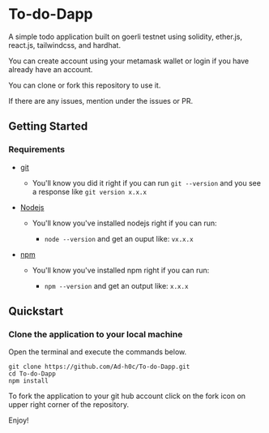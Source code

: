 # To-do-Dapp

A simple todo application built on goerli testnet using solidity, ether.js, react.js, tailwindcss, and hardhat. 

You can create account using your metamask wallet or login if you have already have an account.

You can clone or fork this repository to use it.

If there are any issues, mention under the issues or PR. 


## Getting Started

### Requirements


- [git](https://git-scm.com/book/en/v2/Getting-Started-Installing-Git)

  - You'll know you did it right if you can run `git --version` and you see a response like `git version x.x.x`

- [Nodejs](https://nodejs.org/en/)

  - You'll know you've installed nodejs right if you can run:

    - `node --version` and get an ouput like: `vx.x.x`

- [npm](https://docs.npmjs.com/downloading-and-installing-node-js-and-npm)

  - You'll know you've installed npm right if you can run:

    - `npm --version` and get an output like: `x.x.x`


## Quickstart

### Clone the application to your local machine

Open the terminal and execute the commands below.

```
git clone https://github.com/Ad-h0c/To-do-Dapp.git
cd To-do-Dapp
npm install
```

To fork the application to your git hub account click on the fork icon on upper right corner of the repository.

Enjoy!

